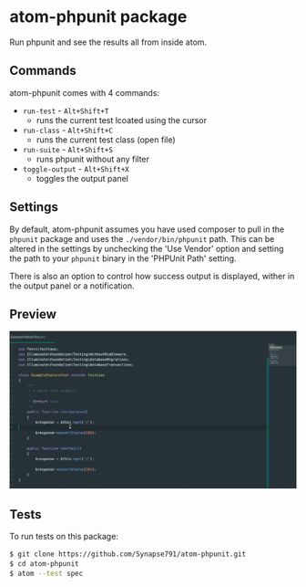 # atom-phpunit package

Run phpunit and see the results all from inside atom.

## Commands
atom-phpunit comes with 4 commands:
* `run-test` - `Alt+Shift+T`
  * runs the current test lcoated using the cursor
* `run-class` - `Alt+Shift+C`
  * runs the current test class (open file)
* `run-suite` - `Alt+Shift+S`
  * runs phpunit without any filter
* `toggle-output` - `Alt+Shift+X`
  * toggles the output panel

## Settings
By default, atom-phpunit assumes you have used composer to pull in the `phpunit` package and uses the `./vendor/bin/phpunit` path. This can be altered in the settings by unchecking the 'Use Vendor' option and setting the path to your `phpunit` binary in the 'PHPUnit Path' setting.

There is also an option to control how success output is displayed, wither in the output panel or a notification.

## Preview
![Preview](https://github.com/Synapse791/atom-phpunit/raw/master/preview.gif)

## Tests
To run tests on this package:
```sh
$ git clone https://github.com/Synapse791/atom-phpunit.git
$ cd atom-phpunit
$ atom --test spec
```
